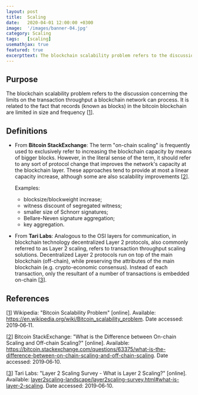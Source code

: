 ```yaml
---
layout: post
title:  Scaling
date:   2020-04-01 12:00:00 +0300
image:  '/images/banner-04.jpg'
category: Scaling
tags:   [scaling]
usemathjax: true
featured: true
excerpttext: The blockchain scalability problem refers to the discussion concerning the limits on the transaction throughput.
---
```


## Purpose

The blockchain scalability problem refers to the discussion concerning the limits on the transaction throughput a
blockchain network can process. It is related to the fact that records (known as blocks) in the bitcoin blockchain are limited in size and frequency [[1]].

## Definitions

- From **Bitcoin StackExchange**: The term "on-chain scaling" is frequently used to exclusively refer to
increasing the blockchain capacity by means of bigger blocks. However, in the literal sense of the term, it should refer
to any sort of protocol change that improves the network's capacity at the blockchain layer. These approaches tend to
provide at most a linear capacity increase, although some are also scalability improvements [[2]].

  Examples:

  - blocksize/blockweight increase;
  - witness discount of segregated witness;
  - smaller size of Schnorr signatures;
  - Bellare-Neven signature aggregation;
  - key aggregation.

- From **Tari Labs**:
Analogous to the OSI layers for communication, in blockchain technology decentralized Layer 2 protocols, also commonly
referred to as Layer 2 scaling, refers to transaction throughput scaling solutions. Decentralized Layer 2 protocols run
  on top of the main blockchain (off-chain), while preserving the attributes of the main blockchain (e.g. crypto-economic
  consensus). Instead of each transaction, only the resultant of a number of transactions is embedded on-chain [[3]].

## References

[[1]] Wikipedia: "Bitcoin Scalability Problem" [online]. Available: <https://en.wikipedia.org/wiki/Bitcoin_scalability_problem>.
Date accessed: 2019&#8209;06&#8209;11.

[1]: https://en.wikipedia.org/wiki/Bitcoin_scalability_problem
"Bitcoin Scalability Problem"

[[2]] Bitcoin StackExchange: "What is the Difference between On-chain Scaling and Off-chain Scaling?" [online].
Available: <https://bitcoin.stackexchange.com/questions/63375/what-is-the-difference-between-on-chain-scaling-and-off-chain-scaling>.
Date accessed: 2019&#8209;06&#8209;10.

[2]: https://bitcoin.stackexchange.com/questions/63375/what-is-the-difference-between-on-chain-scaling-and-off-chain-scaling
"What is the Difference between On-chain
Scaling and Off-chain Scaling?"

[[3]] Tari Labs: "Layer 2 Scaling Survey - What is Layer 2 Scaling?" [online].
Available: [layer2scaling-landscape/layer2scaling-survey.html#what-is-layer-2-scaling](layer2scaling-landscape/layer2scaling-survey.html#what-is-layer-2-scaling).
Date accessed: 2019&#8209;06&#8209;10.

[3]: layer2scaling-landscape/layer2scaling-survey.html#what-is-layer-2-scaling
"Layer 2 Scaling Survey -
What is Layer 2 Scaling?"
